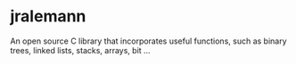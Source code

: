 # jralemann
An open source C library that incorporates useful functions, such as binary trees, linked lists, stacks, arrays, bit …
